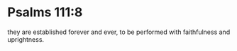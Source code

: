 # Psalms 111:8

they are established forever and ever, to be performed with faithfulness and uprightness.
